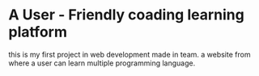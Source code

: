 # A User - Friendly coading learning platform
this is my first project in web development made in team. a website from where a user can learn multiple programming language.
